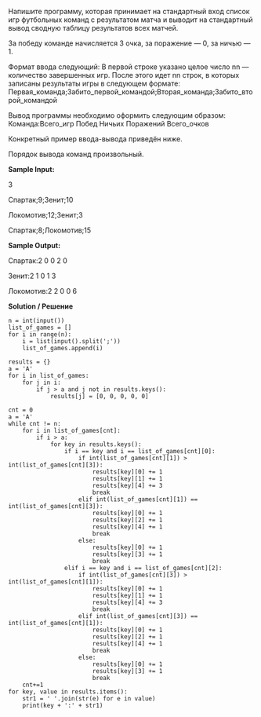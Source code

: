 Напишите программу, которая принимает на стандартный вход список игр футбольных команд с результатом матча и выводит на стандартный вывод сводную таблицу результатов всех матчей.

За победу команде начисляется 3 очка, за поражение — 0, за ничью — 1.

Формат ввода следующий:
В первой строке указано целое число nn — количество завершенных игр.
После этого идет nn строк, в которых записаны результаты игры в следующем формате:
Первая_команда;Забито_первой_командой;Вторая_команда;Забито_второй_командой

Вывод программы необходимо оформить следующим образом:
Команда:Всего_игр Побед Ничьих Поражений Всего_очков

Конкретный пример ввода-вывода приведён ниже.

Порядок вывода команд произвольный.

**Sample Input:**

3

Спартак;9;Зенит;10

Локомотив;12;Зенит;3

Спартак;8;Локомотив;15

**Sample Output:**

Спартак:2 0 0 2 0

Зенит:2 1 0 1 3

Локомотив:2 2 0 0 6

**Solution / Решение**
```
n = int(input())
list_of_games = []
for i in range(n):
    i = list(input().split(';'))
    list_of_games.append(i)
    
results = {}
a = 'A'
for i in list_of_games:
    for j in i:
        if j > a and j not in results.keys():
            results[j] = [0, 0, 0, 0, 0]

cnt = 0
a = 'A'
while cnt != n:
    for i in list_of_games[cnt]:
        if i > a:
            for key in results.keys():
                if i == key and i == list_of_games[cnt][0]:
                    if int(list_of_games[cnt][1]) > int(list_of_games[cnt][3]):
                        results[key][0] += 1
                        results[key][1] += 1
                        results[key][4] += 3
                        break
                    elif int(list_of_games[cnt][1]) == int(list_of_games[cnt][3]):
                        results[key][0] += 1
                        results[key][2] += 1
                        results[key][4] += 1
                        break
                    else:
                        results[key][0] += 1
                        results[key][3] += 1
                        break
                elif i == key and i == list_of_games[cnt][2]:
                    if int(list_of_games[cnt][3]) > int(list_of_games[cnt][1]):
                        results[key][0] += 1
                        results[key][1] += 1
                        results[key][4] += 3
                        break
                    elif int(list_of_games[cnt][3]) == int(list_of_games[cnt][1]):
                        results[key][0] += 1
                        results[key][2] += 1
                        results[key][4] += 1
                        break
                    else:
                        results[key][0] += 1
                        results[key][3] += 1
                        break
    cnt+=1
for key, value in results.items():
    str1 = ' '.join(str(e) for e in value) 
    print(key + ':' + str1)
```
